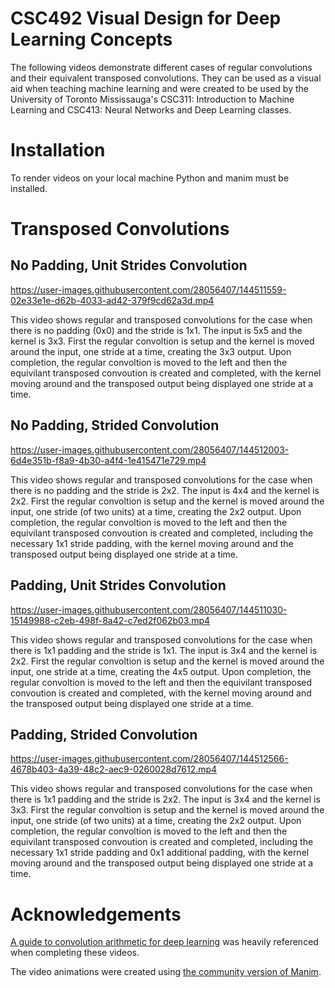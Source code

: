 # CSC492 Visual Design for Deep Learning Concepts

The following videos demonstrate different cases of regular convolutions and their equivalent transposed convolutions. They can be used as a visual aid when teaching machine learning and were created to be used by the University of Toronto Mississauga's CSC311: Introduction to Machine Learning and CSC413: Neural Networks and Deep Learning classes.

# Installation

To render videos on your local machine Python and manim must be installed.

# Transposed Convolutions
## No Padding, Unit Strides Convolution

https://user-images.githubusercontent.com/28056407/144511559-02e33e1e-d62b-4033-ad42-379f9cd62a3d.mp4

This video shows regular and transposed convolutions for the case when there is no padding (0x0) and the stride is 1x1. The input is 5x5 and the kernel is 3x3. First the regular convoltion is setup and the kernel is moved around the input, one stride at a time, creating the 3x3 output. Upon completion, the regular convoltion is moved to the left and then the equivilant transposed convoution is created and completed, with the kernel moving around and the transposed output being displayed one stride at a time.

## No Padding, Strided Convolution

https://user-images.githubusercontent.com/28056407/144512003-6d4e351b-f8a9-4b30-a4f4-1e415471e729.mp4

This video shows regular and transposed convolutions for the case when there is no padding and the stride is 2x2. The input is 4x4 and the kernel is 2x2. First the regular convoltion is setup and the kernel is moved around the input, one stride (of two units) at a time, creating the 2x2 output. Upon completion, the regular convoltion is moved to the left and then the equivilant transposed convoution is created and completed, including the necessary 1x1 stride padding, with the kernel moving around and the transposed output being displayed one stride at a time.

## Padding, Unit Strides Convolution

https://user-images.githubusercontent.com/28056407/144511030-15149988-c2eb-498f-8a42-c7ed2f062b03.mp4

This video shows regular and transposed convolutions for the case when there is 1x1 padding and the stride is 1x1. The input is 3x4 and the kernel is 2x2. First the regular convoltion is setup and the kernel is moved around the input, one stride at a time, creating the 4x5 output. Upon completion, the regular convoltion is moved to the left and then the equivilant transposed convoution is created and completed, with the kernel moving around and the transposed output being displayed one stride at a time.

## Padding, Strided Convolution

https://user-images.githubusercontent.com/28056407/144512566-4678b403-4a39-48c2-aec9-0260028d7612.mp4

This video shows regular and transposed convolutions for the case when there is 1x1 padding and the stride is 2x2. The input is 3x4 and the kernel is 3x3. First the regular convoltion is setup and the kernel is moved around the input, one stride (of two units) at a time, creating the 2x2 output. Upon completion, the regular convoltion is moved to the left and then the equivilant transposed convoution is created and completed, including the necessary 1x1 stride padding and 0x1 additional padding, with the kernel moving around and the transposed output being displayed one stride at a time.

# Acknowledgements

[A guide to convolution arithmetic for deep learning](https://github.com/vdumoulin/conv_arithmetic) was heavily referenced when completing these videos.

The video animations were created using [the community version of Manim](https://github.com/ManimCommunity/manim).
